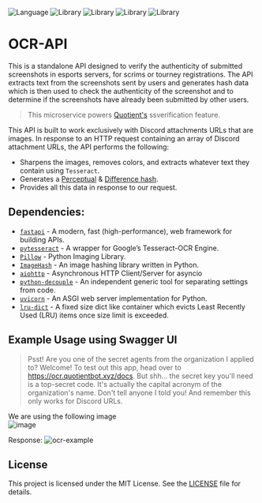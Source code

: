 ![Language](https://img.shields.io/badge/lang-Python%203.8-green)
![Library](https://img.shields.io/badge/lib-pytesseract%200.3.10-blue)
![Library](https://img.shields.io/badge/lib-FastAPI%20-gold)
![Library](https://img.shields.io/badge/lib-ImageHash%20-red)
![Library](https://img.shields.io/badge/lib-Pillow%20-purple)

# OCR-API

This is a standalone API designed to verify the authenticity of submitted screenshots in esports servers, for scrims or tourney registrations. The API extracts text from the screenshots sent by users and generates hash data which is then used to check the authenticity of the screenshot and to determine if the screenshots have already been submitted by other users.

> This microservice powers [Quotient's](https://github.com/quotientbot/Quotient-Bot/) ssverification feature.

This API is built to work exclusively with Discord attachments URLs that are images. In response to an HTTP request containing an array of Discord attachment URLs, the API performs the following:

- Sharpens the images, removes colors, and extracts whatever text they contain using `Tesseract`.
- Generates a [Perceptual](https://en.wikipedia.org/wiki/Perceptual_hashing) & [Difference hash](https://www.hackerfactor.com/blog/index.php?/archives/529-Kind-of-Like-That.html).
- Provides all this data in response to our request.

## Dependencies:

- [`fastapi`](https://pypi.org/project/fastapi/) - A modern, fast (high-performance), web framework for building APIs.
- [`pytesseract`](https://pypi.org/project/pytesseract/) - A wrapper for Google’s Tesseract-OCR Engine.
- [`Pillow`](https://pypi.org/project/Pillow/) - Python Imaging Library.
- [`ImageHash`](https://pypi.org/project/ImageHash/) - An image hashing library written in Python.
- [`aiohttp`](https://pypi.org/project/aiohttp) - Asynchronous HTTP Client/Server for asyncio
- [`python-decouple`](https://pypi.org/project/python-decouple/) - An independent generic tool for separating settings from code.
- [`uvicorn`](https://pypi.org/project/uvicorn/) - An ASGI web server implementation for Python.
- [`lru-dict`](https://pypi.org/project/lru-dict/) - A fixed size dict like container which evicts Least Recently Used (LRU) items once size limit is exceeded.

## Example Usage using Swagger UI
> Psst! Are you one of the secret agents from the organization I applied to? Welcome! To test out this app, head over to https://ocr.quotientbot.xyz/docs. But shh... the secret key you'll need is a top-secret code. It's actually the capital acronym of the organization's name. Don't tell anyone I told you! And remember this only works for Discord URLs.

We are using the following image </br>
![image](https://user-images.githubusercontent.com/72350242/213885619-f49016e8-b69c-4471-924f-779e4c37b0e0.png)

Response: ![ocr-example](https://user-images.githubusercontent.com/72350242/213885740-590c4312-a441-4f14-ac98-b8062864f5c9.png)

## License

This project is licensed under the MIT License. See the [LICENSE](LICENSE) file for details.

